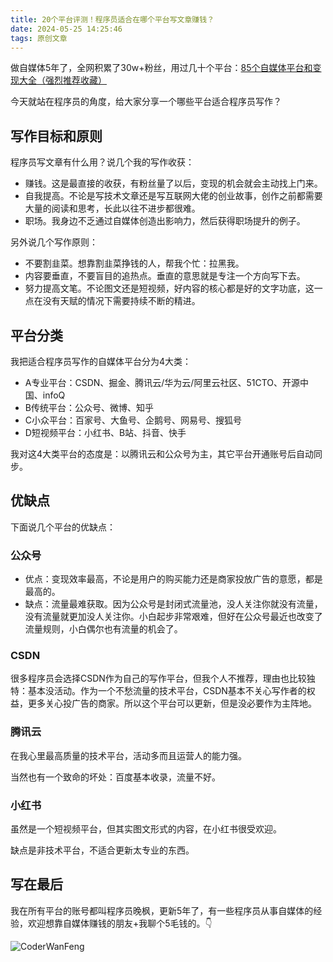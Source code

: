 ```yaml
---
title: 20个平台评测！程序员适合在哪个平台写文章赚钱？
date: 2024-05-25 14:25:46
tags: 原创文章
---
```



做自媒体5年了，全网积累了30w+粉丝，用过几十个平台：[85个自媒体平台和变现大全（强烈推荐收藏）](https://mp.weixin.qq.com/s/vG7AnDJ50KF-CbuserHPkA)

今天就站在程序员的角度，给大家分享一个哪些平台适合程序员写作？

## 写作目标和原则

程序员写文章有什么用？说几个我的写作收获：

- 赚钱。这是最直接的收获，有粉丝量了以后，变现的机会就会主动找上门来。
- 自我提高。不论是写技术文章还是写互联网大佬的创业故事，创作之前都需要大量的阅读和思考，长此以往不进步都很难。
- 职场。我身边不乏通过自媒体创造出影响力，然后获得职场提升的例子。

另外说几个写作原则：

- 不要割韭菜。想靠割韭菜挣钱的人，帮我个忙：拉黑我。
- 内容要垂直，不要盲目的追热点。垂直的意思就是专注一个方向写下去。
- 努力提高文笔。不论图文还是短视频，好内容的核心都是好的文字功底，这一点在没有天赋的情况下需要持续不断的精进。



## 平台分类

我把适合程序员写作的自媒体平台分为4大类：

- A专业平台：CSDN、掘金、腾讯云/华为云/阿里云社区、51CTO、开源中国、infoQ
- B传统平台：公众号、微博、知乎
- C小众平台：百家号、大鱼号、企鹅号、网易号、搜狐号
- D短视频平台：小红书、B站、抖音、快手

我对这4大类平台的态度是：以腾讯云和公众号为主，其它平台开通账号后自动同步。

## 优缺点

下面说几个平台的优缺点：

### 公众号

- 优点：变现效率最高，不论是用户的购买能力还是商家投放广告的意愿，都是最高的。
- 缺点：流量最难获取。因为公众号是封闭式流量池，没人关注你就没有流量，没有流量就更加没人关注你。小白起步非常艰难，但好在公众号最近也改变了流量规则，小白偶尔也有流量的机会了。

### CSDN

很多程序员会选择CSDN作为自己的写作平台，但我个人不推荐，理由也比较独特：基本没活动。作为一个不愁流量的技术平台，CSDN基本不关心写作者的权益，更多关心投广告的商家。所以这个平台可以更新，但是没必要作为主阵地。

### 腾讯云

在我心里最高质量的技术平台，活动多而且运营人的能力强。

当然也有一个致命的坏处：百度基本收录，流量不好。

### 小红书

虽然是一个短视频平台，但其实图文形式的内容，在小红书很受欢迎。

缺点是非技术平台，不适合更新太专业的东西。


## 写在最后

我在所有平台的账号都叫程序员晚枫，更新5年了，有一些程序员从事自媒体的经验，欢迎想靠自媒体赚钱的朋友+我聊个5毛钱的。👇

![CoderWanFeng](https://cos.python-office.com/wechat/qr-code.jpg)
